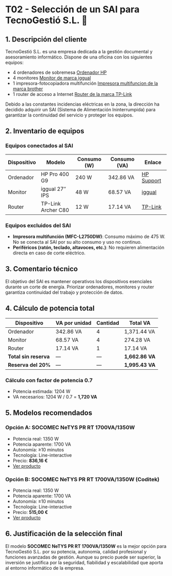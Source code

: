 
# T02 - Selección de un SAI para TecnoGestió S.L. 🔌

## 1. Descripción del cliente

TecnoGestió S.L. es una empresa dedicada a la gestión documental y asesoramiento informático. Dispone de una oficina con los siguientes equipos:

- 4 ordenadores de sobremesa
[Ordenador HP](com-hp-pro-sff-400-g9-product-image.png)
- 4 monitores
[Monitor de marca iggual]()
- 1 impresora-fotocopiadora multifunción
[Impresora multifuncion de la marca brother](com-hp-pro-sff-400-g9-product-image.png)
- 1 router de acceso a Internet
[Router de la marca TP-Link](com-hp-pro-sff-400-g9-product-image.png)


Debido a las constantes incidencias eléctricas en la zona, la dirección ha decidido adquirir un SAI (Sistema de Alimentación Ininterrumpida) para garantizar la continuidad del servicio y proteger los equipos.

## 2. Inventario de equipos

### Equipos conectados al SAI

| Dispositivo | Modelo | Consumo (W) | Consumo (VA) | Enlace |
|------------|--------|-------------|--------------|--------|
| Ordenador | HP Pro 400 G9 | 240 W | 342.86 VA | [HP Support](https://support.hp.com/cl-es/document/ish_6181915-6186394-16) |
| Monitor | iggual 27″ IPS | 48 W | 68.57 VA | [iggual](https://www.iggual.com/iggual-monitor-27-ips-fhd-75hz-vga-hdmi-frameless201222140017/) |
| Router | TP-Link Archer C80 | 12 W | 17.14 VA | [TP-Link](https://www.tp-link.com/es/home-networking/wifi-router/archer-c80/#specifications) |

### Equipos excluidos del SAI

- **Impresora multifunción (MFC-L2750DW)**: Consumo máximo de 475 W. No se conecta al SAI por su alto consumo y uso no continuo.  
- **Periféricos (ratón, teclado, altavoces, etc.)**: No requieren alimentación directa en caso de corte eléctrico.

## 3. Comentario técnico

El objetivo del SAI es mantener operativos los dispositivos esenciales durante un corte de energía. Priorizar ordenadores, monitores y router garantiza continuidad del trabajo y protección de datos.

## 4. Cálculo de potencia total

| Dispositivo | VA por unidad | Cantidad | Total VA |
|------------|---------------|----------|----------|
| Ordenador | 342.86 VA | 4 | 1,371.44 VA |
| Monitor | 68.57 VA | 4 | 274.28 VA |
| Router | 17.14 VA | 1 | 17.14 VA |
| **Total sin reserva** | — | — | **1,662.86 VA** |
| **Reserva del 20%** | — | — | **1,995.43 VA** |

### Cálculo con factor de potencia 0.7

- Potencia estimada: 1204 W  
- VA necesarios: 1204 W / 0.7 = **1,720 VA**

## 5. Modelos recomendados

### Opción A: SOCOMEC NeTYS PR RT 1700VA/1350W

- Potencia real: 1350 W  
- Potencia aparente: 1700 VA  
- Autonomía: ≥10 minutos  
- Tecnología: Line-interactive  
- Precio: **836,16 €**  
- [Ver producto](https://www.conetica.es/sqlcommerce/disenos/plantilla1/seccion/producto/DetalleProducto.jsp?idIdioma=&idTienda=267&codProducto=NPR-1700-RT&cPath=247)

### Opción B: SOCOMEC NeTYS PR RT 1700VA/1350W (Coditek)

- Potencia real: 1350 W  
- Potencia aparente: 1700 VA  
- Autonomía: ≥10 minutos  
- Tecnología: Line-interactive  
- Precio: **515,00 €**  
- [Ver producto](https://www.coditek.es/SOCOMEC-SAI-NETYS-PR-RT-1700VA-1350W-230V-50-60HZ-P380267.html)

## 6. Justificación de la selección final

El modelo **SOCOMEC NeTYS PR RT 1700VA/1350W** es la mejor opción para TecnoGestió S.L. por su potencia, autonomía, calidad profesional y funciones avanzadas de gestión. Aunque su precio puede ser superior, la inversión se justifica por la seguridad, fiabilidad y escalabilidad que aporta al entorno informático de la empresa.
